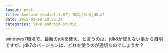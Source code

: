 ```yaml
---
layout: post
title: Android studio1.1.0で、推奨されるjdkは?
date: 2015-03-09 20:56:24
categories: java android-studio
---
```

<p>windows7環境で、最新のjdkを使え、と言うのは、jdk8が使えない事から自明ですが、jdk7のバージョンは、どれを使うのが適切なのでしょうか？</p>
